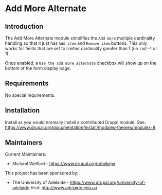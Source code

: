 # Add More Alternate

## Introduction

The Add More Alternate module simplifies the `Add more` multiple cardinality handling so that it just has `Add item` and `Remove item` buttons. This only works for fields that are set to limited cardinality greater than 1 (i.e. not -1 or 1).

Once enabled, a `Use the add more alternate` checkbox will show up on the bottom of the form display page.

## Requirements

No special requirements.

## Installation

Install as you would normally install a contributed Drupal module. See: https://www.drupal.org/documentation/install/modules-themes/modules-8

## Maintainers

Current Maintainers:
* Michael Welford - https://www.drupal.org/u/mikejw

This project has been sponsored by:
* The University of Adelaide - https://www.drupal.org/university-of-adelaide
  Visit: http://www.adelaide.edu.au
